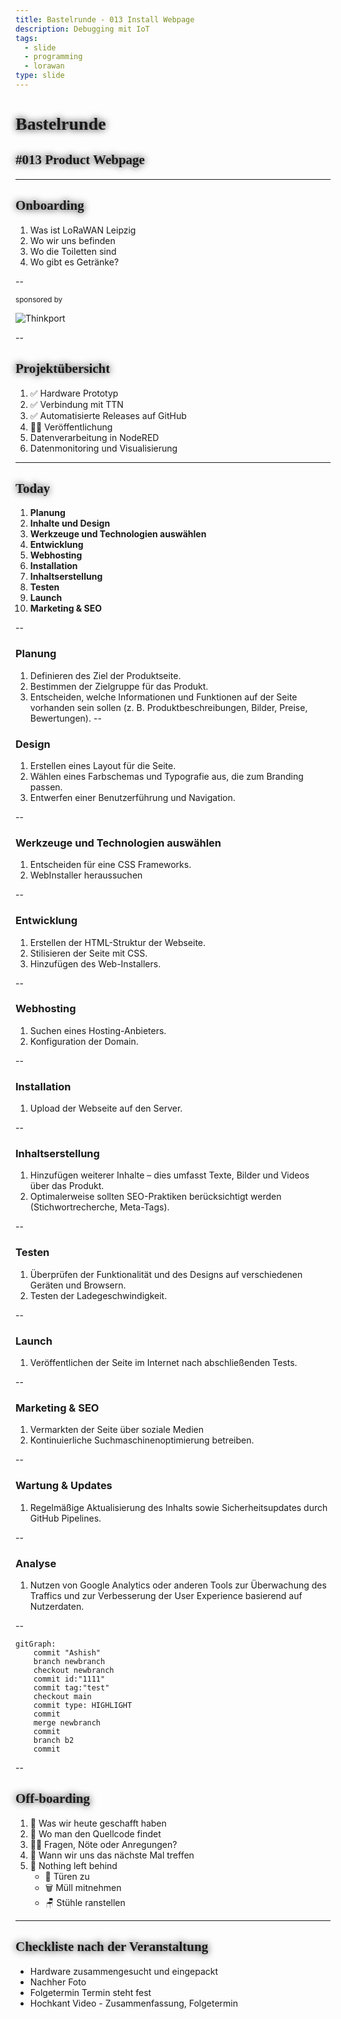 ```yaml
---
title: Bastelrunde - 013 Install Webpage
description: Debugging mit IoT
tags:
  - slide
  - programming
  - lorawan
type: slide
---
```


<style>
@import url('https://fonts.googleapis.com/css2?family=Lobster&family=Permanent+Marker&display=swap');
h1, h2 {
	font-family: 'Permanent Marker', cursive !important;
	text-shadow: 0 0 12px #000 !important;
}
</style>

<!-- slide bg="[[vergissberlin_Microcontroller_with_a_happy_ending_49de1ac8-6ebf-45f3-aae3-9a6c13817ca2.png]]" data-auto-animate     -->

# Bastelrunde 
<!-- element style="padding-top: 30%; text-shadow: 4px 4px 2px 2px #000;" -->
## #013 Product Webpage

<!-- element style="text-shadow: 4px 4px 2px 2px #000" -->

<!--
**Checkliste bevor es losgeht:**

- [ ] Foto gemacht
- [ ] Tweet gesendet
- [ ] Hochkant Video

-->

---

## Onboarding

1) Was ist LoRaWAN Leipzig
2) Wo wir uns befinden
3) Wo die Toiletten sind
4) Wo gibt es Getränke?

<!--
- [ ] Was ist LoRaWAN Leipzig
	- [ ] Ziele
	- [ ] Wer sind die Leute
- [ ] Wo befinden wir uns (Basislager, Kohlenstraße)
- [ ] Wo sind die Toiletten
- [ ] Wo gibt es Getränke?
-->

--

<!-- slide bg="[[vergissberlin_man_on_a_roof_top_with_an_antenna_and_a_soldering_17ba6cf4-1d1b-4eba-b3ee-30b9431dd2c1.png]]" -->

<grid drag="60 30" bg="#ffffff88" style="border-radius: 12px;backdrop-filter: blur(20px);" pad="1em 2em 1em 1em">

<small>sponsored by</small>

![Thinkport](https://thinkport.digital/wp-content/uploads/elementor/thumbs/Logo_horizontral_new-q79kisryfbimg521qvcamhuu9zgajwl52ie1tm6q0s.png)

</grid>

--

## Projektübersicht

1) ✅ Hardware Prototyp
2) ✅ Verbindung mit TTN
3) ✅ Automatisierte Releases auf GitHub
4) 👩‍💻 Veröffentlichung
5) Datenverarbeitung in NodeRED
6) Datenmonitoring und Visualisierung


---
<!-- slide bg="[[vergissberlin_microcontroller_flying_through_clouds_e4ca3e11-4904-4bfb-a259-0a4fbf2dee4e.png]]" -->

<grid drag="60 30" bg="#000000cc" style="border-radius: 12px;backdrop-filter: blur(10px);" pad="1em 2em 1em 1em">

## Today 👩‍💻🧑🏼‍💻👨🏻‍💻

1) **Planung**
1) **Inhalte und Design**
1) **Werkzeuge und Technologien auswählen**
1) **Entwicklung**
1) **Webhosting**
1) **Installation**
1) **Inhaltserstellung**
1) **Testen**
1) **Launch**
2) **Marketing & SEO**
</grid>

<!--

1. **Planung**
   - Definieren des Ziel der Produktseite.
   - Bestimmen der Zielgruppe für das Produkt.
   - Entscheiden, welche Informationen und Funktionen auf der Seite vorhanden sein sollen (z. B. Produktbeschreibungen, Bilder, Preise, Bewertungen).
2. **Design**
   - Erstellen eines Layout für die Seite.
   - Wählen eines Farbschemas und Typografie aus, die zum Branding passen.
   - Entwerfen einer Benutzerführung und Navigation.
3. **Werkzeuge und Technologien auswählen**
   - Entscheiden für eine CSS Frameworks.
   - WebInstaller heraussuchen
4. **Entwicklung**
   - Erstellen der HTML-Struktur der Webseite.
   - Stilisieren der Seite mit CSS.
   - Hinzufügen des Web-Installers.
5. **Webhosting**
   - Suchen eines Hosting-Anbieters.
   - Konfiguration der Domain.
6. **Installation**
    - Upload der Webseite auf den Server.
7. **Inhaltserstellung**
    - Hinzufügen weiterer Inhalte – dies umfasst Texte, Bilder und Videos über das Produkt.
    - Optimalerweise sollten SEO-Praktiken berücksichtigt werden (Stichwortrecherche, Meta-Tags).
8. **Testen**
    - Überprüfen der Funktionalität und des Designs auf verschiedenen Geräten und Browsern.
    - Testen der Ladegeschwindigkeit.
9. **Launch**
    - Veröffentlichen der Seite im Internet nach abschließenden Tests.
10. **Marketing & SEO**
     - Vermarkten der Seite über soziale Medien
     - Kontinuierliche Suchmaschinenoptimierung betreiben.
11. **Wartung & Updates**
     - Regelmäßige Aktualisierung des Inhalts sowie Sicherheitsupdates durch GitHub Pipelines.
12. **Analyse**
     - Nutzen von Google Analytics oder anderen Tools zur Überwachung des Traffics und zur Verbesserung der User Experience basierend auf Nutzerdaten.

-->

--
### Planung

1) Definieren des Ziel der Produktseite.
2) Bestimmen der Zielgruppe für das Produkt.
3) Entscheiden, welche Informationen und Funktionen auf der Seite vorhanden sein sollen (z. B. Produktbeschreibungen, Bilder, Preise, Bewertungen).
--

### Design

1) Erstellen eines Layout für die Seite.
2) Wählen eines Farbschemas und Typografie aus, die zum Branding passen.
3) Entwerfen einer Benutzerführung und Navigation.

--

### Werkzeuge und Technologien auswählen

1) Entscheiden für eine CSS Frameworks.
2) WebInstaller heraussuchen

--
### Entwicklung

1) Erstellen der HTML-Struktur der Webseite.
2) Stilisieren der Seite mit CSS.
3) Hinzufügen des Web-Installers.

--
### Webhosting

1) Suchen eines Hosting-Anbieters.
2) Konfiguration der Domain.

--
### Installation

1) Upload der Webseite auf den Server.

--
### Inhaltserstellung

1) Hinzufügen weiterer Inhalte – dies umfasst Texte, Bilder und Videos über das Produkt.
2) Optimalerweise sollten SEO-Praktiken berücksichtigt werden (Stichwortrecherche, Meta-Tags).

--
### Testen

1) Überprüfen der Funktionalität und des Designs auf verschiedenen Geräten und Browsern.
2) Testen der Ladegeschwindigkeit.

--
### Launch
1) Veröffentlichen der Seite im Internet nach abschließenden Tests.

--
### Marketing & SEO
1) Vermarkten der Seite über soziale Medien
2) Kontinuierliche Suchmaschinenoptimierung betreiben.

--
### Wartung & Updates
 1) Regelmäßige Aktualisierung des Inhalts sowie Sicherheitsupdates durch GitHub Pipelines.

--
### Analyse
 1) Nutzen von Google Analytics oder anderen Tools zur Überwachung des Traffics und zur Verbesserung der User Experience basierend auf Nutzerdaten.

--


```mermaid
gitGraph:
    commit "Ashish"
    branch newbranch
    checkout newbranch
    commit id:"1111"
    commit tag:"test"
    checkout main
    commit type: HIGHLIGHT
    commit
    merge newbranch
    commit
    branch b2
    commit
```

--
## Off-boarding

1) 🏁 Was wir heute geschafft haben
2) 🔎 Wo man den Quellcode findet
3) 🙋‍♂️ Fragen, Nöte oder Anregungen?
4) 📆 Wann wir uns das nächste Mal treffen
5) 🫥 Nothing left behind
	- 🚪 Türen zu
	- 🗑️ Müll mitnehmen
	- 🪑 Stühle ranstellen

---
## Checkliste nach der Veranstaltung

-  Hardware zusammengesucht und eingepackt
- Nachher Foto
- Folgetermin Termin steht fest
- Hochkant Video - Zusammenfassung, Folgetermin
